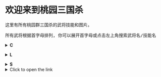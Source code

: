 # 欢迎来到桃园三国杀

这里有所有桃园群三国杀的武将技能和图片。

<pre>所有武将根据首字母排列, 你可以展开首字母或点击左上角搜索武将名/技能名</pre>


<details>
    <summary><strong>C</strong></summary>
    
    ![曹操](pages/曹操.md)
    
</details>

<p></p>
<p></p>

<details>
    <summary>
        <strong>L</strong>
    </summary>
    
    [刘备](pages/刘备.md)
    
</details>

<p></p>
<p></p>

<details>
    <summary>
        <strong>S</strong>
    </summary>
    
    [孙权](pages/孙权.md)
    
</details>


<details>
  <summary>Click to open the link</summary>
  You can visit [Google](https://www.google.com) here!
</details>
